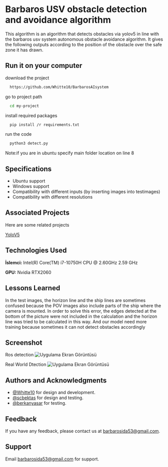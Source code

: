 
# Barbaros USV obstacle detection and avoidance algorithm

This algorithm is an algorithm that detects obstacles via yolov5 in line with the barbaros usv system autonomous obstacle avoidance algorithm. It gives the following outputs according to the position of the obstacle over the safe zone it has drawn.

## Run it on your computer

download the project

```bash
  https://github.com/Whitte10/BarbarosAIsystem
```

go to project path

```bash
  cd my-project
```

install required packages

```bash
  pip install /r requirements.txt
```

run the code

```bash
  python3 detect.py 
```
Note:if you are in ubuntu specify main folder location on line 8
  
## Specifications

- Ubuntu support
- Windows support
- Compatibility with different inputs (by inserting images into testimages)
- Compatibility with different resolutions

  
## Associated Projects

Here are some related projects

[YoloV5](https://github.com/ultralytics)

  
## Technologies Used

**İslemci:** Intel(R) Core(TM) i7-10750H CPU @ 2.60GHz   2.59 GHz

**GPU:** Nvidia RTX2060

  
## Lessons Learned

In the test images, the horizon line and the ship lines are sometimes confused because the POV images also include parts of the ship where the camera is mounted. In order to solve this error, the edges detected at the bottom of the picture were not included in the calculation and the horizon line was tried to be calculated in this way.
And our model need more training because sometimes it can not detect obstacles accordingly
  
## Screenshot
Ros detection
![Uygulama Ekran Görüntüsü](https://user-images.githubusercontent.com/109946449/211011800-1ff9c623-3764-4527-bb50-fdb0241bd032.jpeg)


Real World Dtection
![Uygulama Ekran Görüntüsü](https://user-images.githubusercontent.com/85283487/211012392-0808f0b1-7fc8-497f-9e45-c8d30200532a.png)
  
## Authors and Acknowledgments

- [@Whitte10](https://www.github.com/Whitte10) for design and development.
- [@scbektas](https://www.github.com/scbektas) for design and testing.
- [@berkanyasar](https://www.github.com/berkanyasar) for testing.

  
## Feedback

If you have any feedback, please contact us at barbarosida53@gmail.com.
  
## Support

Email barbarosida53@gmail.com for support.

  